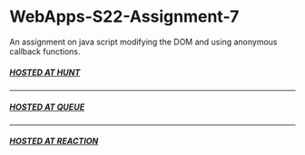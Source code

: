 # WebApps-S22-Assignment-7
An assignment on java script modifying the DOM and using anonymous callback functions.

##### [HOSTED AT HUNT](https://44-563-web-apps-s22.github.io/webapps-s22-assignment-7-PPAVULURI3579//hunt.html)
---
##### [HOSTED AT QUEUE](https://44-563-web-apps-s22.github.io/webapps-s22-assignment-7-PPAVULURI3579//queue.html)
---
##### [HOSTED AT REACTION](https://44-563-web-apps-s22.github.io/webapps-s22-assignment-7-PPAVULURI3579//reaction.html)